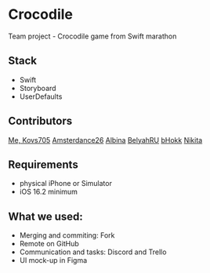 # Crocodile
Team project - Crocodile game from Swift marathon

## Stack
- Swift
- Storyboard
- UserDefaults

## Contributors
[Me, Kovs705](github.com/kovs705)
[Amsterdance26](https://github.com/Amsterdance26)
[Albina](https://github.com/AnioBom)
[BelyahRU](https://github.com/BelyahRU)
[bHokk](https://github.com/bHokk)
[Nikita](https://github.com/wildwoodB)

## Requirements
- physical iPhone or Simulator
- iOS 16.2 minimum

## What we used:
- Merging and commiting: Fork
- Remote on GitHub
- Communication and tasks: Discord and Trello
- UI mock-up in Figma
